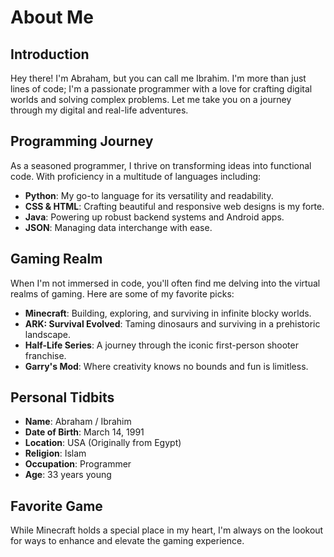 # About Me

## Introduction

Hey there! I'm Abraham, but you can call me Ibrahim. I'm more than just lines of code; I'm a passionate programmer with a love for crafting digital worlds and solving complex problems. Let me take you on a journey through my digital and real-life adventures.

## Programming Journey

As a seasoned programmer, I thrive on transforming ideas into functional code. With proficiency in a multitude of languages including:

- **Python**: My go-to language for its versatility and readability.
- **CSS & HTML**: Crafting beautiful and responsive web designs is my forte.
- **Java**: Powering up robust backend systems and Android apps.
- **JSON**: Managing data interchange with ease.

## Gaming Realm

When I'm not immersed in code, you'll often find me delving into the virtual realms of gaming. Here are some of my favorite picks:

- **Minecraft**: Building, exploring, and surviving in infinite blocky worlds.
- **ARK: Survival Evolved**: Taming dinosaurs and surviving in a prehistoric landscape.
- **Half-Life Series**: A journey through the iconic first-person shooter franchise.
- **Garry's Mod**: Where creativity knows no bounds and fun is limitless.

## Personal Tidbits

- **Name**: Abraham / Ibrahim
- **Date of Birth**: March 14, 1991
- **Location**: USA (Originally from Egypt)
- **Religion**: Islam
- **Occupation**: Programmer
- **Age**: 33 years young

## Favorite Game

While Minecraft holds a special place in my heart, I'm always on the lookout for ways to enhance and elevate the gaming experience.
